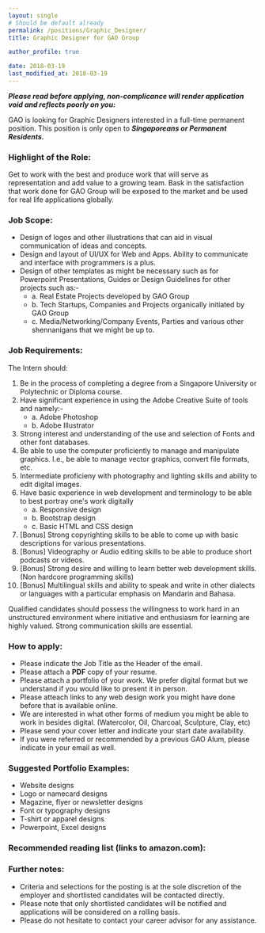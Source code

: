 ```yaml
---
layout: single
# Should be default already 
permalink: /positions/Graphic_Designer/
title: Graphic Designer for GAO Group

author_profile: true

date: 2018-03-19
last_modified_at: 2018-03-19
---
```


_**Please read before applying, non-complicance will render application void and reflects poorly on you:**_

GAO is looking for Graphic Designers interested in a full-time permanent position.  This position is only open to _**Singaporeans or Permanent Residents.**_   

### Highlight of the Role:
Get to work with the best and produce work that will serve as representation and add value to a growing team.  Bask in the satisfaction that work done for GAO Group will be exposed to the market and be used for real life applications globally.

### Job Scope:
- Design of logos and other illustrations that can aid in visual communication of ideas and concepts.
- Design and layout of UI/UX for Web and Apps.  Ability to communicate and interface with programmers is a plus.
- Design of other templates as might be necessary such as for Powerpoint Presentations, Guides or Design Guidelines for other projects such as:-
  - a. Real Estate Projects developed by GAO Group
  - b. Tech Startups, Companies and Projects organically initiated by GAO Group
  - c. Media/Networking/Company Events, Parties and various other shennanigans that we might be up to.  

### Job Requirements: 
The Intern should:
 1. Be in the process of completing a degree from a Singapore University or Polytechnic or Diploma course.
 2. Have significant experience in using the Adobe Creative Suite of tools and namely:-
    - a. Adobe Photoshop
    - b. Adobe Illustrator
 3. Strong interest and understanding of the use and selection of Fonts and other font databases.
 4. Be able to use the computer proficiently to manage and manipulate graphics.  I.e., be able to manage vector graphics, convert file formats, etc.
 5. Intermediate proficieny with photography and lighting skills and ability to edit digital images.
 6. Have basic experience in web development and terminology to be able to best portray one's work digitally
    - a. Responsive design
    - b. Bootstrap design
    - c. Basic HTML and CSS design
 7. [Bonus] Strong copyrighting skills to be able to come up with basic descriptions for various presentations.
 8. [Bonus] Videography or Audio editing skills to be able to produce short podcasts or videos. 
 9. [Bonus] Strong desire and willing to learn better web development skills. (Non hardcore programming skills)
 10. [Bonus] Multilingual skills and ability to speak and write in  other dialects or languages with a particular emphasis on Mandarin and Bahasa.
    
Qualified candidates should possess the willingness to work hard in an unstructured environment where initiative and enthusiasm for learning are highly valued. Strong communication skills are essential.

### How to apply:
- Please indicate the Job Title as the Header of the email.
- Please attach a **PDF** copy of your resume.
- Please attach a portfolio of your work.  We prefer digital format but we understand if you would like to present it in person.
- Please atteach links to any web design work you might have done before that is available online.
- We are interested in what other forms of medium you might be able to work in besides digital.  (Watercolor, Oil, Charcoal, Sculpture, Clay, etc)
- Please send your cover letter and indicate your start date availability.
- If you were referred or recommended by a previous GAO Alum, please indicate in your email as well.

### Suggested Portfolio Examples:
- Website designs 
- Logo or namecard designs 
- Magazine, flyer or newsletter designs
- Font or typography designs
- T-shirt or apparel designs
- Powerpoint, Excel designs 

### Recommended reading list (links to amazon.com):

### Further notes:
- Criteria and selections for the posting is at the sole discretion of the employer and shortlisted candidates will be contacted directly.
- Please note that only shortlisted candidates will be notified and applications will be considered on a rolling basis.
- Please do not hesitate to contact your career advisor for any assistance.
